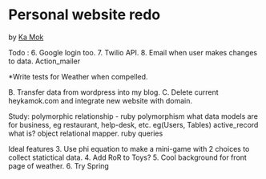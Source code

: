 # Personal website redo

by [Ka Mok](https://kamok-web.herokuapp.com/)

Todo :
6. Google login too.
7. Twilio API.
8. Email when user makes changes to data. Action_mailer

*Write tests for Weather when compelled.

 B. Transfer data from wordpress into my blog.
 C. Delete current heykamok.com and integrate new website with domain.

Study:
polymorphic relationship - ruby polymorphism
what data models are for business, eg restaurant, help-desk, etc. eg(Users, Tables) 
active_record what is? object relational mapper. ruby queries 

 Ideal features
 3. Use phi equation to make a mini-game with 2 choices to collect statictical data.
 4. Add RoR to Toys?
 5. Cool background for front page of weather.
 6. Try Spring
